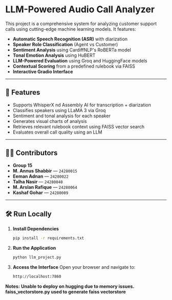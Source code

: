 # LLM-Powered Audio Call Analyzer

This project is a comprehensive system for analyzing customer support calls using cutting-edge machine learning models. It features:

- **Automatic Speech Recognition (ASR)** with diarization
- **Speaker Role Classification** (Agent vs Customer)
- **Sentiment Analysis** using CardiffNLP's RoBERTa model
- **Tonal Emotion Analysis** using HuBERT
- **LLM-Powered Evaluation** using Groq and HuggingFace models
- **Contextual Scoring** from a predefined rulebook via FAISS
- **Interactive Gradio Interface**

---

## 🧪 Features

- Supports WhisperX nd Assembly AI for transcription + diarization
- Classifies speakers using LLaMA 3 via Groq
- Sentiment and tonal analysis for each speaker
- Generates visual charts of analysis
- Retrieves relevant rulebook context using FAISS vector search
- Evaluates overall call quality using an LLM

---

## 👩‍💻 Contributors

- **Group 15**
- **M. Annus Shabbir** — `24280015`
- **Eeman Adnan** — `24280022`
- **Talha Nasir** — `24280040`
- **M. Arslan Rafique** — `24280064`
- **Kashaf Gohar** — `24280009`

---

## 🛠️ Run Locally

1. **Install Dependencies**

   ```bash
   pip install -r requirements.txt
   ```

2. **Run the Application**

   ```bash
   python llm_project.py
   ```

3. **Access the Interface**
   Open your browser and navigate to:
   ```bash
   http://localhost:7860
   ```

**Notes:**
**Unable to deploy on hugging due to memory issues.**
**faiss_vectorstore.py used to generate faiss vectorstore**
